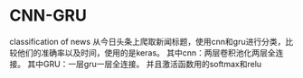 # CNN-GRU
classification of news
从今日头条上爬取新闻标题，使用cnn和gru进行分类，比较他们的准确率以及时间，使用的是keras。
其中cnn：两层卷积池化两层全连接。
其中GRU：一层gru一层全连接。
并且激活函数用的softmax和relu
